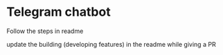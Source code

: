 # Telegram chatbot

Follow the steps in readme

update the building (developing features) in the readme while giving a PR

